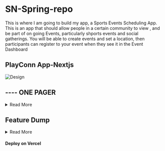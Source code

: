 # SN-Spring-repo

This is where I am going to build my app, a Sports Events Scheduling App. This is an app that should allow people in a certain community to view , and be part of on going Events, particularly shports events and social gatherings. You will be able to create events and set a location, then participants can register to your event when they see it in the Event Dashboard


## PlayConn App-Nextjs
![Design](public/playconn-wireframe.svg)

## ---- ONE PAGER  
<details>
<summary> Read More </summary>

### What is the PlayConn App?
The PlayConn app is a feed based app for people who want to figure out what sport events are currently taking place within their community. We can also call this an event scheduler depending on the specific reason a user is logged on the app because the main tasks of this app are to either view events, or create events. From the feed dashboard a user will then be able to sign-up into sport events or simply view the already signed up participants of the sports. From the event creation dashboard there will be templates that make it easier to schedule and plan an event. The goal of this app is to promote leisure sports by automating the process of scheduling such events therefore making it easier and known within a community.

### Why PlayConn App? 
The main reason why people do not always do the honors of stepping up to call out for a game is the hard effort required to do so. Some are introverts who are not too good at organizing in public, and sometimes it is just hard to let people know of what has been arranged already or to simply invite them. PlayConn will simply solve this issue by having a dashboard that lets people know of what events are taking place, and also give a user the ability to create and arrange an event from behind their screens. It is also built for people within a certain community which promotes socialness within a specific community (eg College campus). 

### Measuring Sucess
The app's success will be measured by how satisfied the users are by the reach of their events to their respective audience. Surveys can be implemented to ensure a smooth running based on feedback from users, and that can be used to further improve the app.

### Who is the Target Audience? 
The target audience are persons within a certain community such as a university campus(students and staff), who would like to connect through sport meet-ups. Being community based helps ensure safety and also promotes socialization within the community.

</details>


## Feature Dump  

<details>
<summary> Read More </summary>

- Feature : User Account
    - User Story: As a student at Benedict I like being connected with my peers whilst palying my favorite sports.

- Feature : Password authentication
    - User Story: As an app limited to my campus authentication system I feel safer because I know that everyone attending these events is part of Benedict.

- Feature : Event Dashboard 
    - User Story: As a student trying to meet more poeple I love seeing what events are taking place and seeing who is attending so that I know what I can also join. 

- Feature : Sport templates
    - User Story: As a former high school team captain, I see like how easy it easy to schedule and organize an event. 

- Feature : Event Creation dashboard
    - User Story: As an international student I like introducing some cultural games and I can do just that by setting them up and advertise through this app.


</details>

#### Deploy on Vercel
